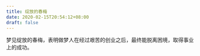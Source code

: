 ```yaml
---
title: 绽放的春梅
date: 2020-02-15T20:54:12+08:00
draft: false
---
```


梦见绽放的春梅，表明做梦人在经过艰苦的创业之后，最终能脱离困境，取得事业上的成功。
